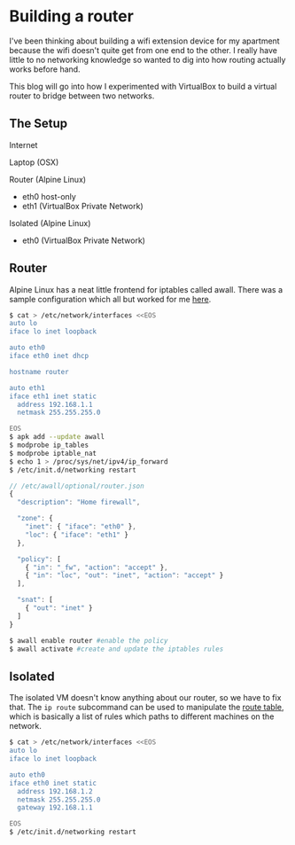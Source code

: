 <meta name="tags" content="networking,iptables" />

# Building a router

I've been thinking about building a wifi extension device for my apartment because the wifi doesn't quite get from one end to the other. I really have little to no networking knowledge so wanted to dig into how routing actually works before hand.

This blog will go into how I experimented with VirtualBox to build a virtual router to bridge between two networks.

## The Setup

Internet

Laptop (OSX)

Router (Alpine Linux)
  * eth0 host-only
  * eth1 (VirtualBox Private Network)

Isolated (Alpine Linux)
  * eth0 (VirtualBox Private Network)

## Router

Alpine Linux has a neat little frontend for iptables called awall. There was a sample configuration which all but worked for me [here](http://wiki.alpinelinux.org/wiki/How-To_Alpine_Wall#Example_firewall_using_AWall).

```bash
$ cat > /etc/network/interfaces <<EOS
auto lo
iface lo inet loopback

auto eth0
iface eth0 inet dhcp

hostname router

auto eth1
iface eth1 inet static
  address 192.168.1.1
  netmask 255.255.255.0

EOS
$ apk add --update awall
$ modprobe ip_tables
$ modprobe iptable_nat
$ echo 1 > /proc/sys/net/ipv4/ip_forward
$ /etc/init.d/networking restart
```

```javascript
// /etc/awall/optional/router.json
{
  "description": "Home firewall",

  "zone": {
    "inet": { "iface": "eth0" },
    "loc": { "iface": "eth1" }
  },

  "policy": [
    { "in": "_fw", "action": "accept" },
    { "in": "loc", "out": "inet", "action": "accept" }
  ],

  "snat": [
    { "out": "inet" }
  ]
}
```

```bash
$ awall enable router #enable the policy
$ awall activate #create and update the iptables rules
````

## Isolated
The isolated VM doesn't know anything about our router, so we have to fix that. The `ip route` subcommand can be used to manipulate the [route table](https://en.wikipedia.org/wiki/Routing_table), which is basically a list of rules which paths to different machines on the network.


```bash
$ cat > /etc/network/interfaces <<EOS
auto lo
iface lo inet loopback

auto eth0
iface eth0 inet static
  address 192.168.1.2
  netmask 255.255.255.0
  gateway 192.168.1.1

EOS
$ /etc/init.d/networking restart
```
